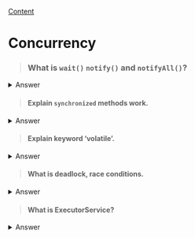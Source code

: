 [Content](../README.md)

# Concurrency

> ### What is `wait()` `notify()` and `notifyAll()`?
<details>
<summary>Answer</summary>

These are final method of the class Object. Method wait() makes a thread be waiting until the thread gets notified.

Method notify() tells that the occupied object is available for processing. The choice of the thread to wake depends on 
the OS implementation of thread management. 

Method notifyAll() notifies all threads that the object is available.

Notify and notifyAll must be called in synchronized block

[WaitNotifyTest](../src/main/java/interview/java/concurrency/WaitNotifyTest.java)

</details>

> #### Explain `synchronized` methods work.
<details>
<summary>Answer</summary>

The `synchronized` key-word in java world lets avoid simultaneously use of a resource by multiple threads. 

When multiple threads are trying to access a recourse (variable, block of code, method), they are going to stay to a line.
That means when first thread doing its job, another are patiently waiting for it has done its job. In another word
the first thread locks the resource it occupied. This process when threads try to access shared object, also known as
race condition.

</details>


>#### Explain keyword ‘volatile’.
<details>
    <summary>Answer</summary>
    This keyword ensures that changes of a variable in a thread are immediately visible in the others threads.
</details>

>#### What is deadlock, race conditions.
<details>
<summary>Answer</summary>
</details>

> #### What is ExecutorService?
<details>
<summary>Answer</summary>

</details>
